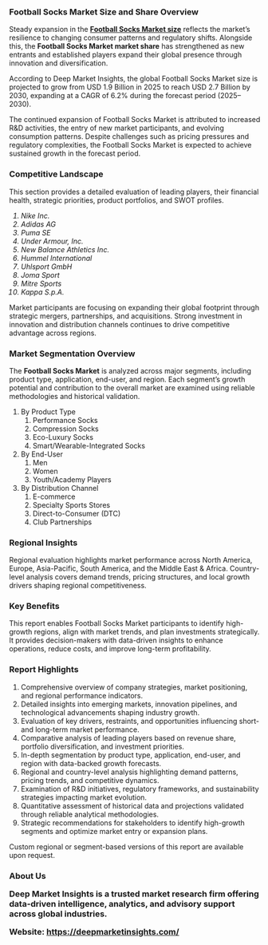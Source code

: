 <h3>Football Socks Market Size and Share Overview</h3>
<p>Steady expansion in the <a href="https://deepmarketinsights.com/report/football-socks-market-research-report"><strong>Football Socks Market size</strong></a> reflects the market&rsquo;s resilience to changing consumer patterns and regulatory shifts. Alongside this, the <strong>Football Socks Market market share</strong> has strengthened as new entrants and established players expand their global presence through innovation and diversification.</p>
<p>According to Deep Market Insights, the global Football Socks Market size is projected to grow from USD 1.9 Billion in 2025 to reach USD 2.7 Billion by 2030, expanding at a CAGR of 6.2% during the forecast period (2025–2030).</p>
<p>The continued expansion of Football Socks Market is attributed to increased R&amp;D activities, the entry of new market participants, and evolving consumption patterns. Despite challenges such as pricing pressures and regulatory complexities, the Football Socks Market is expected to achieve sustained growth in the forecast period.</p>
<h3>Competitive Landscape</h3>
<p>This section provides a detailed evaluation of leading players, their financial health, strategic priorities, product portfolios, and SWOT profiles.</p>
<p><em><ol>
<li>Nike Inc.</li>
<li>Adidas AG</li>
<li>Puma SE</li>
<li>Under Armour, Inc.</li>
<li>New Balance Athletics Inc.</li>
<li>Hummel International</li>
<li>Uhlsport GmbH</li>
<li>Joma Sport</li>
<li>Mitre Sports</li>
<li>Kappa S.p.A.</li>
</ol></em></p>
<p>Market participants are focusing on expanding their global footprint through strategic mergers, partnerships, and acquisitions. Strong investment in innovation and distribution channels continues to drive competitive advantage across regions.</p>
<h3>Market Segmentation Overview</h3>
<p>The <strong>Football Socks Market</strong> is analyzed across major segments, including product type, application, end-user, and region. Each segment&rsquo;s growth potential and contribution to the overall market are examined using reliable methodologies and historical validation.</p>
<p><ol>
<li>By Product Type
<ol>
<li>Performance Socks</li>
<li>Compression Socks</li>
<li>Eco-Luxury Socks</li>
<li>Smart/Wearable-Integrated Socks</li>
</ol>
</li>
<li>By End-User
<ol>
<li>Men</li>
<li>Women</li>
<li>Youth/Academy Players</li>
</ol>
</li>
<li>By Distribution Channel
<ol>
<li>E-commerce</li>
<li>Specialty Sports Stores</li>
<li>Direct-to-Consumer (DTC)</li>
<li>Club Partnerships</li>
</ol>
</li>
</ol></p>
<h3>Regional Insights</h3>
<p>Regional evaluation highlights market performance across North America, Europe, Asia-Pacific, South America, and the Middle East &amp; Africa. Country-level analysis covers demand trends, pricing structures, and local growth drivers shaping regional competitiveness.</p>
<h3>Key Benefits</h3>
<p>This report enables Football Socks Market participants to identify high-growth regions, align with market trends, and plan investments strategically. It provides decision-makers with data-driven insights to enhance operations, reduce costs, and improve long-term profitability.</p>
<h3>Report Highlights</h3>
<ol>
<li>Comprehensive overview of company strategies, market positioning, and regional performance indicators.</li>
<li>Detailed insights into emerging markets, innovation pipelines, and technological advancements shaping industry growth.</li>
<li>Evaluation of key drivers, restraints, and opportunities influencing short- and long-term market performance.</li>
<li>Comparative analysis of leading players based on revenue share, portfolio diversification, and investment priorities.</li>
<li>In-depth segmentation by product type, application, end-user, and region with data-backed growth forecasts.</li>
<li>Regional and country-level analysis highlighting demand patterns, pricing trends, and competitive dynamics.</li>
<li>Examination of R&amp;D initiatives, regulatory frameworks, and sustainability strategies impacting market evolution.</li>
<li>Quantitative assessment of historical data and projections validated through reliable analytical methodologies.</li>
<li>Strategic recommendations for stakeholders to identify high-growth segments and optimize market entry or expansion plans.</li>
</ol>
<p>Custom regional or segment-based versions of this report are available upon request.</p>
<h3>About Us</h213>
<p>Deep Market Insights is a trusted market research firm offering data-driven intelligence, analytics, and advisory support across global industries.</p>
<p><strong>Website:</strong> <a href="https://deepmarketinsights.com/"><strong>https://deepmarketinsights.com/</strong></a></p>
